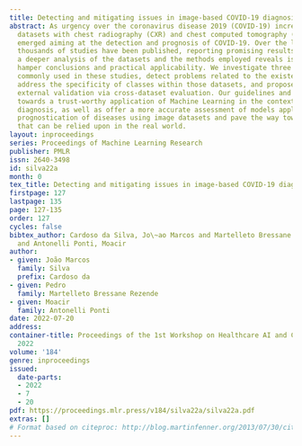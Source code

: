 ```yaml
---
title: Detecting and mitigating issues in image-based COVID-19 diagnosis
abstract: As urgency over the coronavirus disease 2019 (COVID-19) increased, many
  datasets with chest radiography (CXR) and chest computed tomography (CT) images
  emerged aiming at the detection and prognosis of COVID-19. Over the last two years,
  thousands of studies have been published, reporting promising results. However,
  a deeper analysis of the datasets and the methods employed reveals issues that may
  hamper conclusions and practical applicability. We investigate three major datasets
  commonly used in these studies, detect problems related to the existence of duplicates,
  address the specificity of classes within those datasets, and propose a way to perform
  external validation via cross-dataset evaluation. Our guidelines and findings contribute
  towards a trust-worthy application of Machine Learning in the context of image-based
  diagnosis, as well as offer a more accurate assessment of models applied to the
  prognostication of diseases using image datasets and pave the way towards models
  that can be relied upon in the real world.
layout: inproceedings
series: Proceedings of Machine Learning Research
publisher: PMLR
issn: 2640-3498
id: silva22a
month: 0
tex_title: Detecting and mitigating issues in image-based COVID-19 diagnosis
firstpage: 127
lastpage: 135
page: 127-135
order: 127
cycles: false
bibtex_author: Cardoso da Silva, Jo\~ao Marcos and Martelleto Bressane Rezende, Pedro
  and Antonelli Ponti, Moacir
author:
- given: João Marcos
  family: Silva
  prefix: Cardoso da
- given: Pedro
  family: Martelleto Bressane Rezende
- given: Moacir
  family: Antonelli Ponti
date: 2022-07-20
address:
container-title: Proceedings of the 1st Workshop on Healthcare AI and COVID-19, ICML
  2022
volume: '184'
genre: inproceedings
issued:
  date-parts:
  - 2022
  - 7
  - 20
pdf: https://proceedings.mlr.press/v184/silva22a/silva22a.pdf
extras: []
# Format based on citeproc: http://blog.martinfenner.org/2013/07/30/citeproc-yaml-for-bibliographies/
---
```

